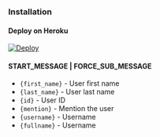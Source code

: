 ### Installation
#### Deploy on Heroku
[![Deploy](https://www.herokucdn.com/deploy/button.svg)](https://heroku.com/deploy?template=https://github.com/vinsxid/f3s1)</br>




#### START_MESSAGE | FORCE_SUB_MESSAGE

* `{first_name}` - User first name
* `{last_name}` - User last name
* `{id}` - User ID
* `{mention}` - Mention the user
* `{username}` - Username
* `{fullname}` - Username
